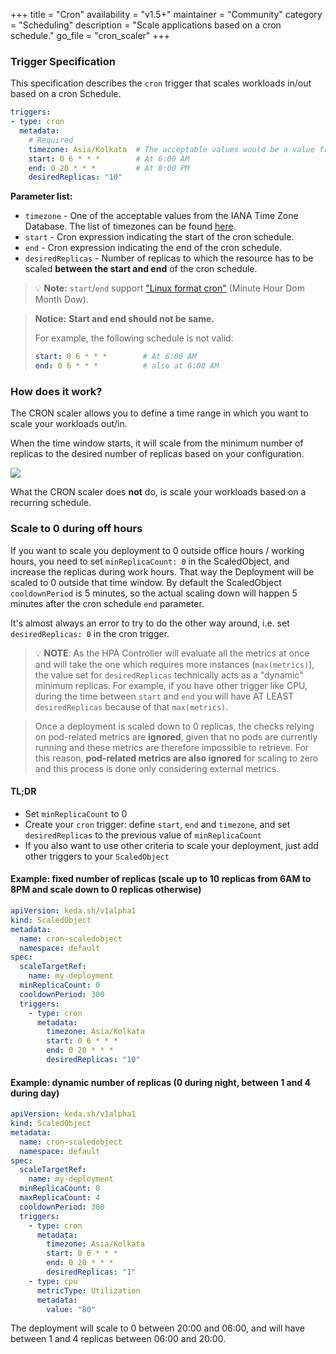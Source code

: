 +++
title = "Cron"
availability = "v1.5+"
maintainer = "Community"
category = "Scheduling"
description = "Scale applications based on a cron schedule."
go_file = "cron_scaler"
+++

### Trigger Specification

This specification describes the `cron` trigger that scales workloads in/out based on a cron Schedule.

```yaml
triggers:
- type: cron
  metadata:
    # Required
    timezone: Asia/Kolkata  # The acceptable values would be a value from the IANA Time Zone Database.
    start: 0 6 * * *        # At 6:00 AM
    end: 0 20 * * *         # At 8:00 PM
    desiredReplicas: "10"
```

**Parameter list:**

- `timezone` - One of the acceptable values from the IANA Time Zone Database. The list of timezones can be found [here](https://en.wikipedia.org/wiki/List_of_tz_database_time_zones).
- `start` - Cron expression indicating the start of the cron schedule.
- `end` - Cron expression indicating the end of the cron schedule.
- `desiredReplicas` - Number of replicas to which the resource has to be scaled **between the start and end** of the cron schedule.

> 💡 **Note:** `start`/`end` support ["Linux format cron"](https://en.wikipedia.org/wiki/Cron) (Minute Hour Dom Month Dow).

> **Notice:**
> **Start and end should not be same.**
>
> For example, the following schedule is not valid:
> ```yaml
> start: 0 6 * * *        # At 6:00 AM
> end: 0 6 * * *          # also at 6:00 AM
>```

### How does it work?

The CRON scaler allows you to define a time range in which you want to scale your workloads out/in.

When the time window starts, it will scale from the minimum number of replicas to the desired number of replicas based on your configuration.

![](/img/scalers/cron/how-it-works.png)

What the CRON scaler does **not** do, is scale your workloads based on a recurring schedule.

### Scale to 0 during off hours

If you want to scale you deployment to 0 outside office hours / working hours,
you need to set `minReplicaCount: 0` in the ScaledObject, and increase the
replicas during work hours. That way the Deployment will be scaled to 0 outside
that time window. By default the ScaledObject `cooldownPeriod` is 5 minutes, so the actual
scaling down will happen 5 minutes after the cron schedule `end` parameter.

It's almost always an error to try to do the other way
around, i.e. set `desiredReplicas: 0` in the cron trigger.

> 💡 **NOTE**: As the HPA Controller will evaluate all the metrics at once and will take the one which requires more instances (`max(metrics)`), the value set for `desiredReplicas` technically acts as a "dynamic" minimum replicas. For example, if you have other trigger like CPU, during the time between `start` and `end` you will have AT LEAST `desiredReplicas` because of that `max(metrics)`.


> Once a deployment is scaled down to 0 replicas, the checks relying on pod-related metrics are **ignored**, given that no pods are currently running and these metrics are therefore impossible to retrieve. For this reason, **pod-related metrics are also ignored** for scaling to zero and this process is done only considering external metrics.

#### TL;DR
- Set `minReplicaCount` to 0
- Create your `cron` trigger: define `start`, `end` and `timezone`, and set `desiredReplicas` to the previous value of `minReplicaCount`
- If you also want to use other criteria to scale your deployment, just add other triggers to your `ScaledObject`


#### Example: fixed number of replicas (scale up to 10 replicas from 6AM to 8PM and scale down to 0 replicas otherwise)

```yaml
apiVersion: keda.sh/v1alpha1
kind: ScaledObject
metadata:
  name: cron-scaledobject
  namespace: default
spec:
  scaleTargetRef:
    name: my-deployment
  minReplicaCount: 0
  cooldownPeriod: 300
  triggers:
    - type: cron
      metadata:
        timezone: Asia/Kolkata
        start: 0 6 * * *
        end: 0 20 * * *
        desiredReplicas: "10"
```

#### Example: dynamic number of replicas (0 during night, between 1 and 4 during day)

```yaml
apiVersion: keda.sh/v1alpha1
kind: ScaledObject
metadata:
  name: cron-scaledobject
  namespace: default
spec:
  scaleTargetRef:
    name: my-deployment
  minReplicaCount: 0
  maxReplicaCount: 4
  cooldownPeriod: 300
  triggers:
    - type: cron
      metadata:
        timezone: Asia/Kolkata
        start: 0 6 * * *
        end: 0 20 * * *
        desiredReplicas: "1"
    - type: cpu
      metricType: Utilization
      metadata:
        value: "80"
```
The deployment will scale to 0 between 20:00 and 06:00, and will have between 1 and 4 replicas between 06:00 and 20:00.
